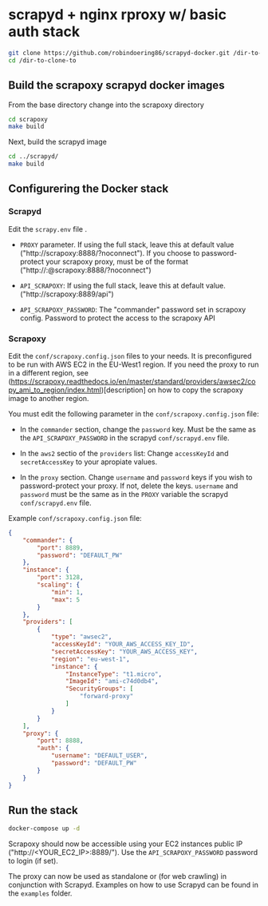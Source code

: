 # scrapyd + nginx rproxy w/ basic auth stack
```bash
git clone https://github.com/robindoering86/scrapyd-docker.git /dir-to-clone-into
cd /dir-to-clone-to
```

## Build the scrapoxy scrapyd docker images

From the base directory change into the scrapoxy directory

```bash
cd scrapoxy
make build
```

Next, build the scrapyd image

```bash
cd ../scrapyd/
make build
```
## Configurering the Docker stack
### Scrapyd
Edit the `scrapy.env` file .

- `PROXY` parameter. If using the full stack, leave this at default value ("http://scrapoxy:8888/?noconnect"). If you choose to password-protect your scrapoxy proxy, must be of the format ("http://<USER>:<PASSWORD>@scrapoxy:8888/?noconnect")

- `API_SCRAPOXY`: If using the full stack, leave this at default value. ("http://scrapoxy:8889/api")

- `API_SCRAPOXY_PASSWORD`: The "commander" password set in scrapoxy config. Password to protect the access to the scrapoxy API

### Scrapoxy

Edit the `conf/scrapoxy.config.json` files to your needs. It is preconfigured to be run with AWS EC2 in the EU-West1 region. If you need the proxy to run in a different region, see (https://scrapoxy.readthedocs.io/en/master/standard/providers/awsec2/copy_ami_to_region/index.html)[description] on how to copy the scrapoxy image to another region. 

You must edit the following parameter in the `conf/scrapoxy.config.json` file:

- In the `commander` section, change the `password` key. Must be the same as the `API_SCRAPOXY_PASSWORD` in the scrapyd `conf/scrapyd.env` file.

- In the `aws2` sectio of the `providers` list: Change `accessKeyId` and `secretAccessKey` to your apropiate values.

- In the `proxy` section. Change `username` and `password` keys if you wish to password-protect your proxy. If not, delete the keys. `username` and `password` must be the same as in the `PROXY` variable the scrapyd `conf/scrapyd.env` file.

Example `conf/scrapoxy.config.json` file: 

```json
{
    "commander": {
        "port": 8889,
        "password": "DEFAULT_PW"
    },
    "instance": {
        "port": 3128,
        "scaling": {
            "min": 1,
            "max": 5
        }
    },
    "providers": [
        {
            "type": "awsec2",
            "accessKeyId": "YOUR_AWS_ACCESS_KEY_ID",
            "secretAccessKey": "YOUR_AWS_ACCESS_KEY",
            "region": "eu-west-1",
            "instance": {
                "InstanceType": "t1.micro",
                "ImageId": "ami-c74d0db4",
                "SecurityGroups": [
                    "forward-proxy"
                ]
            }
        }
    ],
    "proxy": {
        "port": 8888,
        "auth": {
            "username": "DEFAULT_USER",
            "password": "DEFAULT_PW"
        }
    }
}
```
## Run the stack

```bash
docker-compose up -d
```

Scrapoxy should now be accessible using your EC2 instances public IP ("http://<YOUR_EC2_IP>:8889/"). Use the `API_SCRAPOXY_PASSWORD` password to login (if set).

The proxy can now be used as standalone or (for web crawling) in conjunction with Scrapyd. Examples on how to use Scrapyd can be found in the `examples` folder.
